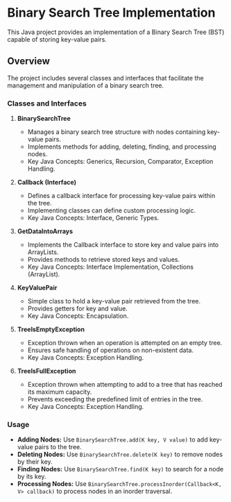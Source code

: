 # Binary Search Tree Implementation

This Java project provides an implementation of a Binary Search Tree (BST) capable of storing key-value pairs.

## Overview

The project includes several classes and interfaces that facilitate the management and manipulation of a binary search tree.

### Classes and Interfaces

1. **BinarySearchTree**
   - Manages a binary search tree structure with nodes containing key-value pairs.
   - Implements methods for adding, deleting, finding, and processing nodes.
   - Key Java Concepts: Generics, Recursion, Comparator, Exception Handling.

2. **Callback (Interface)**
   - Defines a callback interface for processing key-value pairs within the tree.
   - Implementing classes can define custom processing logic.
   - Key Java Concepts: Interface, Generic Types.

3. **GetDataIntoArrays**
   - Implements the Callback interface to store key and value pairs into ArrayLists.
   - Provides methods to retrieve stored keys and values.
   - Key Java Concepts: Interface Implementation, Collections (ArrayList).

4. **KeyValuePair**
   - Simple class to hold a key-value pair retrieved from the tree.
   - Provides getters for key and value.
   - Key Java Concepts: Encapsulation.

5. **TreeIsEmptyException**
   - Exception thrown when an operation is attempted on an empty tree.
   - Ensures safe handling of operations on non-existent data.
   - Key Java Concepts: Exception Handling.

6. **TreeIsFullException**
   - Exception thrown when attempting to add to a tree that has reached its maximum capacity.
   - Prevents exceeding the predefined limit of entries in the tree.
   - Key Java Concepts: Exception Handling.

### Usage

- **Adding Nodes:** Use `BinarySearchTree.add(K key, V value)` to add key-value pairs to the tree.
- **Deleting Nodes:** Use `BinarySearchTree.delete(K key)` to remove nodes by their key.
- **Finding Nodes:** Use `BinarySearchTree.find(K key)` to search for a node by its key.
- **Processing Nodes:** Use `BinarySearchTree.processInorder(Callback<K, V> callback)` to process nodes in an inorder traversal.
